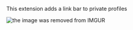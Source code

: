 This extension adds a link bar to private profiles

![the image was removed from IMGUR](https://imgur.com/a/mbTaSh7)
